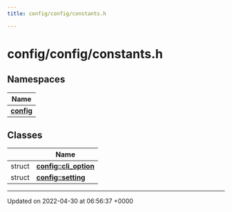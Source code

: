 ```yaml
---
title: config/config/constants.h

---
```


# config/config/constants.h



## Namespaces

| Name           |
| -------------- |
| **[config](Namespaces/namespaceconfig.md)**  |

## Classes

|                | Name           |
| -------------- | -------------- |
| struct | **[config::cli_option](Classes/structconfig_1_1cli__option.md)**  |
| struct | **[config::setting](Classes/structconfig_1_1setting.md)**  |






-------------------------------

Updated on 2022-04-30 at 06:56:37 +0000
